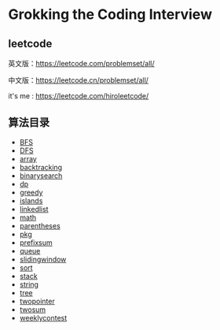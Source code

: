# Grokking the Coding Interview

## leetcode

英文版：https://leetcode.com/problemset/all/

中文版：https://leetcode.cn/problemset/all/

it's me : https://leetcode.com/hiroleetcode/

## 算法目录

- [BFS](BFS)
- [DFS](DFS)
- [array](array)
- [backtracking](backtracking)
- [binarysearch](binarysearch)
- [dp](dp)
- [greedy](greedy)
- [islands](islands)
- [linkedlist](linkedlist)
- [math](math)
- [parentheses](parentheses)
- [pkg](pkg)
- [prefixsum](prefixsum)
- [queue](queue)
- [slidingwindow](slidingwindow)
- [sort](sort)
- [stack](stack)
- [string](string)
- [tree](tree)
- [twopointer](twopointer)
- [twosum](twosum)
- [weeklycontest](weeklycontest)
